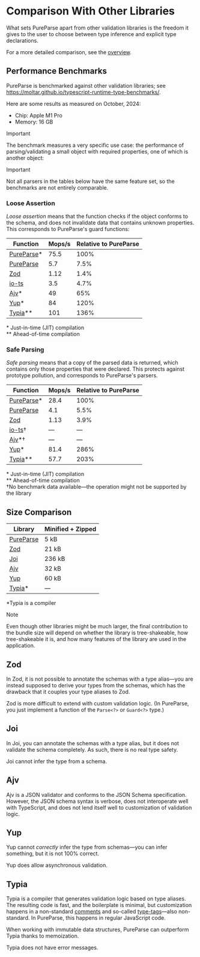 # Comparison With Other Libraries

What sets PureParse apart from other validation libraries is the freedom it gives to the user to choose between type inference and explicit type declarations.

For a more detailed comparison, see the [overview](./overview).

## Performance Benchmarks

PureParse is benchmarked against other validation libraries; see https://moltar.github.io/typescript-runtime-type-benchmarks/.

Here are some results as measured on October, 2024:

- Chip: Apple M1 Pro
- Memory: 16 GB

> [!IMPORTANT]
> The benchmark measures a very specific use case: the performance of parsing/validating a small object with required properties, one of which is another object:

> [!IMPORTANT]
> Not all parsers in the tables below have the same feature set, so the benchmarks are not entirely comparable.

### Loose Assertion

_Loose assertion_ means that the function checks if the object conforms to the schema, and does not invalidate data that contains unknown properties. This corresponds to PureParse's guard functions:

| Function                                              | Mops/s | Relative to PureParse |
| ----------------------------------------------------- | ------ | --------------------- |
| [PureParse](/api/guards/object#objectGuardCompiled)\* | 75.5   | 100%                  |
| [PureParse](/api/guards/object#objectGuard)           | 5.7    | 7.5%                  |
| [Zod](https://www.npmjs.com/package/zod)              | 1.12   | 1.4%                  |
| [io-ts](https://www.npmjs.com/package/io-ts)          | 3.5    | 4.7%                  |
| [Ajv](https://www.npmjs.com/package/ajv)\*            | 49     | 65%                   |
| [Yup](https://www.npmjs.com/package/yup)\*            | 84     | 120%                  |
| [Typia](https://www.npmjs.com/package/typia)\*\*      | 101    | 136%                  |

\* Just-in-time (JIT) compilation<br>
\*\* Ahead-of-time compilation<br>

### Safe Parsing

_Safe parsing_ means that a copy of the parsed data is returned, which contains only those properties that were declared. This protects against prototype pollution, and corresponds to PureParse's parsers.

| Function                                          | Mops/s | Relative to PureParse |
| ------------------------------------------------- | ------ | --------------------- |
| [PureParse](/api/parsers/object#objectCompiled)\* | 28.4   | 100%                  |
| [PureParse](/api/parsers/object#object)           | 4.1    | 5.5%                  |
| [Zod](https://www.npmjs.com/package/zod)          | 1.13   | 3.9%                  |
| [io-ts](https://www.npmjs.com/package/io-ts)†     | —      | —                     |
| [Ajv](https://www.npmjs.com/package/ajv)\*†       | —      | —                     |
| [Yup](https://www.npmjs.com/package/yup)\*        | 81.4   | 286%                  |
| [Typia](https://www.npmjs.com/package/typia)\*\*  | 57.7   | 203%                  |

\* Just-in-time (JIT) compilation<br>
\*\* Ahead-of-time compilation<br>
†No benchmark data available—the operation might not be supported by the library<br>

## Size Comparison

| Library                                               | Minified + Zipped |
| ----------------------------------------------------- | ----------------- |
| [PureParse](https://www.npmjs.com/package/pure-parse) | 5 kB              |
| [Zod](https://www.npmjs.com/package/zod)              | 21 kB             |
| [Joi](https://www.npmjs.com/package/joi)              | 236 kB            |
| [Ajv](https://www.npmjs.com/package/ajv)              | 32 kB             |
| [Yup](https://www.npmjs.com/package/yup)              | 60 kB             |
| [Typia](https://www.npmjs.com/package/typia)\*        | —                 |

\*Typia is a compiler

> [!NOTE]
> Even though other libraries might be much larger, the final contribution to the bundle size will depend on whether the library is tree-shakeable, how tree-shakeable it is, and how many features of the library are used in the application.

## Zod

In Zod, it is not possible to annotate the schemas with a type alias—you are instead supposed to derive your types from the schemas, which has the drawback that it couples your type aliases to Zod.

Zod is more difficult to extend with custom validation logic. (In PureParse, you just implement a function of the `Parse<?>` or `Guard<?>` type.)

## Joi

In Joi, you can annotate the schemas with a type alias, but it does not validate the schema completely. As such, there is no real type safety.

Joi cannot infer the type from a schema.

## Ajv

Ajv is a JSON validator and conforms to the JSON Schema specification. However, the JSON schema syntax is verbose, does not interoperate well with TypeScript, and does not lend itself well to customization of validation logic.

## Yup

Yup cannot _correctly_ infer the type from schemas—you can infer something, but it is not 100% correct.

Yup does allow asynchronous validation.

## Typia

Typia is a compiler that generates validation logic based on type aliases. The resulting code is fast, and the boilerplate is minimal, but customization happens in a non-standard [comments](https://typia.io/docs/validators/tags/#comment-tags) and so-called [type-tags](https://typia.io/docs/validators/tags/#type-tags)—also non-standard. In PureParse, this happens in regular JavaScript code.

When working with immutable data structures, PureParse can outperform Typia thanks to memoization.

Typia does not have error messages.
